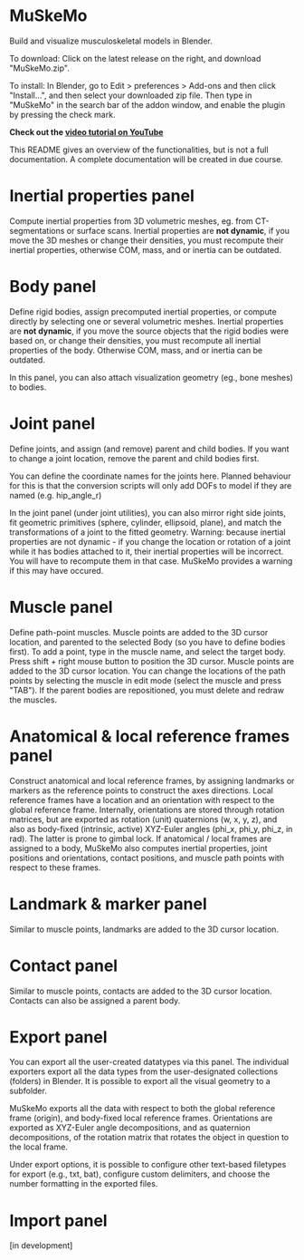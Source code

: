 # **MuSkeMo**

Build and visualize musculoskeletal models in Blender.

To download: Click on the latest release on the right, and download "MuSkeMo.zip".

To install: In Blender, go to Edit > preferences > Add-ons and then click "Install...", and then select your downloaded zip file. Then type in "MuSkeMo" in the search bar of the addon window, and enable the plugin by pressing the check mark.

**Check out the [video tutorial on YouTube](https://www.youtube.com/watch?v=9eMm9YalXtg)**

This README gives an overview of the functionalities, but is not a full documentation. A complete documentation will be created in due course.

# **Inertial properties panel**

Compute inertial properties from 3D volumetric meshes, eg. from CT-segmentations or surface scans.
Inertial properties are **not dynamic**, if you move the 3D meshes or change their densities, you must recompute their inertial properties, otherwise COM, mass, and or inertia can be outdated.

# **Body panel**

Define rigid bodies, assign precomputed inertial properties, or compute directly by selecting one or several volumetric meshes.
Inertial properties are **not dynamic**, if you move the source objects that the rigid bodies were based on, or change their densities, you must recompute all inertial properties of the body. Otherwise COM, mass, and or inertia can be outdated.

In this panel, you can also attach visualization geometry (eg., bone meshes) to bodies. 

# **Joint panel**

Define joints, and assign (and remove) parent and child bodies. If you want to change a joint location, remove the parent and child bodies first.

You can define the coordinate names for the joints here. Planned behaviour for this is that the conversion scripts will only add DOFs to model if they are named (e.g. hip_angle_r) 

In the joint panel (under joint utilities), you can also mirror right side joints, fit geometric primitives (sphere, cylinder, ellipsoid, plane), and match the transformations of a joint to the fitted geometry. Warning: because inertial properties are not dynamic - if you change the location or rotation of a joint while it has bodies attached to it, their inertial properties will be incorrect. You will have to recompute them in that case. MuSkeMo provides a warning if this may have occured. 

# **Muscle panel**

Define path-point muscles. Muscle points are added to the 3D cursor location, and parented to the selected Body (so you have to define bodies first). 
To add a point, type in the muscle name, and select the target body. Press shift + right mouse button to position the 3D cursor. Muscle points are added to the 3D cursor location.
You can change the locations of the path points by selecting the muscle in edit mode (select the muscle and press "TAB"). If the parent bodies are repositioned, you must delete and redraw the muscles.

# **Anatomical & local reference frames panel**

Construct anatomical and local reference frames, by assigning landmarks or markers as the reference points to construct the axes directions. Local reference frames have a location and an orientation with respect to the global reference frame.
Internally, orientations are stored through rotation matrices, but are exported as rotation (unit) quaternions (w, x, y, z), and also as body-fixed (intrinsic, active) XYZ-Euler angles (phi_x, phi_y, phi_z, in rad). The latter is prone to gimbal lock. If anatomical / local frames are assigned to a body, MuSkeMo also computes inertial properties, joint positions and orientations, contact positions, and muscle path points with respect to these frames.


# **Landmark & marker panel**

Similar to muscle points, landmarks are added to the 3D cursor location.

# **Contact panel**

Similar to muscle points, contacts are added to the 3D cursor location. Contacts can also be assigned a parent body.

# **Export panel**

You can export all the user-created datatypes via this panel. The individual exporters export all the data types from the user-designated collections (folders) in Blender. It is possible to export all the visual geometry to a subfolder.

MuSkeMo exports all the data with respect to both the global reference frame (origin), and body-fixed local reference frames. Orientations are exported as XYZ-Euler angle decompositions, and as quaternion decompositions, of the rotation matrix that rotates the object in question to the local frame.

Under export options, it is possible to configure other text-based filetypes for export (e.g., txt, bat), configure custom delimiters, and choose the number formatting in the exported files.






# **Import panel**

[in development]

